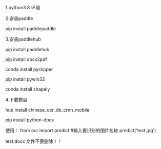 1.python3.8 环境

2.安装paddle

pip install paddlepaddle

3.安装paddlehub

pip install paddlehub

pip install docx2pdf

conda install pyclipper

pip install pywin32

conda install shapely 

4.下载模型

hub install chinese_ocr_db_crnn_mobile

pip install python-docx

使用：
from ocr import predict
#输入要识别的图片名称
predict('test.jpg')

test.docx 文件不要删除！！